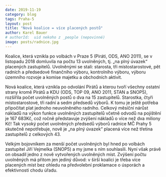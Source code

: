 ```yaml
---
date: 2019-11-19
category: blog
tags: Praha-5
layout: post
title: "Nová koalice = více placených postů"
author: Karel Bauer
# authorId:  uid nekoho z _people (nepovinné)
image: posts/radnice.jpg
---
```


Koalice, která vznikla po volbách v Praze 5 (Piráti, ODS, ANO 2011), se v listopadu 2018 domluvila na počtu 13 uvolněných, tj. „na plný úvazek“ placených zastupitelů. Uvolněnými se stali: starosta, tři místostarostové, pět radních a předsedové finančního výboru, kontrolního výboru, výboru územního rozvoje a komise majetku a obchodních aktivit. 

Nová koalice, která vznikla po odvolání Pirátů a kterou tvoří všechny ostatní strany kromě Pirátů a KDU (ODS, TOP 09, ANO 2011, STAN a SNOP5), rozšířila počet uvolněných postů o dva na 15 zastupitelů. Starostka, čtyři místostarostové, tři radní a sedm předsedů výborů. K tomu je ještě potřeba připočítat plat jednoho neuvolněného radního. Celkový měsíční nárůst nákladů na výkon funkce uvolněných zastupitelů včetně odvodů na pojištění je 167 683Kč, což ročně představuje zvýšení nákladů o více než dva miliony Kč! Tak vysoký počet uvolněných předsedů výborů radnice MČ Prahy 5 skutečně nepotřebuje, nově je „na plný úvazek“ placená více než třetina zastupitelů z celkových 43. 

Velkým bojovníkem za menší počet uvolněných byl hned po volbách zastupitel Jiří Vejmelka (SNOP5) a my jsme s ním souhlasili. Nyní však právě on obsadil jedno z nově vytvořených uvolněných míst. Zvýšení počtu uvolněných má přitom jen jediný důvod: v širší koalici je třeba více placených míst bez ohledu na předvolební proklamace o úsporách a efektivnosti chodu úřadu. 
